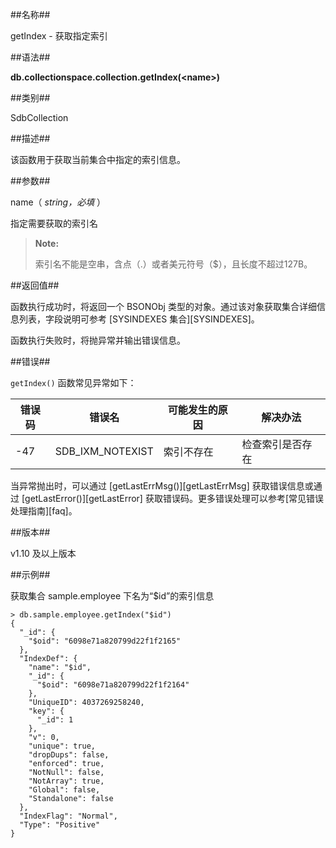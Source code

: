 ##名称##

getIndex - 获取指定索引

##语法##

**db.collectionspace.collection.getIndex(\<name\>)**

##类别##

SdbCollection

##描述##

该函数用于获取当前集合中指定的索引信息。

##参数##

name（ *string，必填* ）

指定需要获取的索引名

> **Note:**
>
> 索引名不能是空串，含点（.）或者美元符号（$），且长度不超过127B。

##返回值##

函数执行成功时，将返回一个 BSONObj 类型的对象。通过该对象获取集合详细信息列表，字段说明可参考 [SYSINDEXES 集合][SYSINDEXES]。

函数执行失败时，将抛异常并输出错误信息。

##错误##

`getIndex()` 函数常见异常如下：

|错误码|错误名|可能发生的原因|解决办法|
|------|------|--------------|--------|
| -47  | SDB_IXM_NOTEXIST | 索引不存在 | 检查索引是否存在 |

当异常抛出时，可以通过 [getLastErrMsg()][getLastErrMsg] 获取错误信息或通过 [getLastError()][getLastError] 获取错误码。更多错误处理可以参考[常见错误处理指南][faq]。

##版本##

v1.10 及以上版本

##示例##

获取集合 sample.employee 下名为“$id”的索引信息

```lang-javascript
> db.sample.employee.getIndex("$id")
{
  "_id": {
    "$oid": "6098e71a820799d22f1f2165"
  },
  "IndexDef": {
    "name": "$id",
    "_id": {
      "$oid": "6098e71a820799d22f1f2164"
    },
    "UniqueID": 4037269258240,
    "key": {
      "_id": 1
    },
    "v": 0,
    "unique": true,
    "dropDups": false,
    "enforced": true,
    "NotNull": false,
    "NotArray": true,
    "Global": false,
    "Standalone": false
  },
  "IndexFlag": "Normal",
  "Type": "Positive"
}
```

[^_^]:
     本文使用的所有引用及链接
[getLastError]:manual/Manual/Sequoiadb_Command/Global/getLastError.md
[getLastErrMsg]:manual/Manual/Sequoiadb_Command/Global/getLastErrMsg.md
[faq]:manual/FAQ/faq_sdb.md
[SYSINDEXES]:manual/Manual/Catalog_Table/SYSINDEXES.md